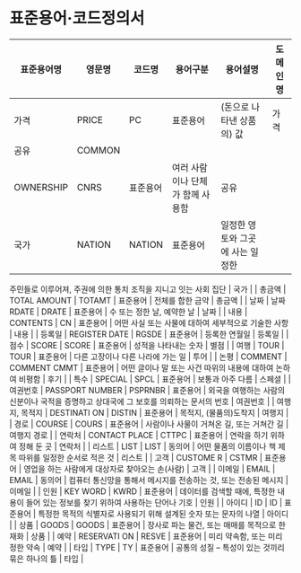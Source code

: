 # 표준용어·코드정의서

| 표준용어명 | 영문명 | 코드명 | 용어구분  | 용어설명 | 도메인명 |
| --- | --- | --- | --- | --- | --- |
| 가격 | PRICE | PC | 표준용어 | (돈으로 나타낸 상품의) 값 | 가격 |
| 공유 | COMMON
OWNERSHIP | CNRS | 표준용어 | 여러 사람이나 단체가 함께 사용함 | 공유 |
| 국가 | NATION | NATION | 표준용어 | 일정한 영토와 그곳에 사는 일정한
주민들로 이루어져, 주권에 의한 통치
조직을 지니고 잇는 사회 집단 | 국가 |
| 총금액 | TOTAL
AMOUNT | TOTAMT | 표준용어 | 전체를 합한 금약 | 총금액 |
| 날짜 | 날짜 RDATE | DRATE | 표준용어 | 수 또는 정한 날, 예약한 날 | 날짜 |
| 내용 | CONTENTS | CN | 표준용어 | 어떤 사실 또는 사물에 대하여
세부적으로 기술한 사항 | 내용 |
| 등록일 | REGISTER
DATE | RGSDE | 표준용어 | 등록한 연월일 | 등록일 |
| 점수 | SCORE | SCORE | 표준용어 | 성적을 나타내는 숫자 | 별점 |
| 여행 | TOUR | TOUR | 표준용어 | 다른 고장이나 다른 나라에 가는 일 | 투어 |
| 논평 | COMMENT | COMMENT CMMT | 표준용어 | 어떤 글이나 말 또는 사건 따위의
내용에 대하여 논하여 비평함 | 후기 |
| 특수 | SPECIAL | SPCL | 표준용어 | 보통과 아주 다름 | 스페셜 |
| 여권번호 | PASSPORT
NUMBER | PSPRNBR | 표준용어 | 외국을 여행하는 사람의 신분이나
국적을 증명하고 상대국에 그 보호를
의뢰하는 문서의 번호 | 여권번호 |
| 여행지,
목적지 | DESTINATI
ON | DISTIN | 표준용어 | 목적지, (물품의)도착지 | 여행지 |
| 경로 | COURSE | COURS | 표준용어 | 사람이나 사물이 거쳐온 길, 또는
거쳐간 길 | 여행지
경로 |
| 연락처 | CONTACT
PLACE | CTTPC | 표준용어 | 연락을 하기 위하여 정해 둔 곳 | 연락처 |
| 리스트 | LIST | LIST | 동의어 | 어떤 물품의 이름이나 책 제목 따위를
일정한 순서로 적은 것 | 리스트 |
| 고객 | CUSTOME
R | CSTMR | 표준용어 | 영업을 하는 사람에게 대상자로
찾아오는 손(사람) | 고객 |
| 이메일 | EMAIL | EMAIL | 동의어 | 컴퓨터 통신망을 통해서 메시지를
전송하는 것, 또는 전송된 메시지 | 이메일 |
| 인원 | KEY WORD | KWRD | 표준용어 | 데이터를 검색할 때에, 특정한 내용이
들어 있는 정보를 찾기 위하여
사용하는 단어나 기호 | 인원 |
| 아이디 | ID | ID | 표준용어 | 특정한 목적의 식별자로 사용되기
위해 설계된 숫자 또는 문자의 나열 | 아이디 |
| 상품 | GOODS | GOODS | 표준용어 | 장사로 파는 물건, 또는 매매를
목적으로 한 재화 | 상품 |
| 예약 | RESERVATI
ON | RESVE | 표준용어 | 미리 약속함, 또는 미리 정한 약속 | 예약 |
| 타입 | TYPE | TY | 표준용어 | 공통의 성질 – 특성이 있는 것끼리
묶은 하나의 틀 | 타입 |